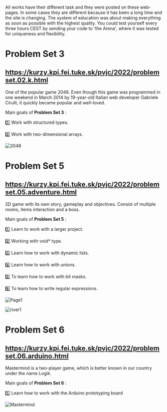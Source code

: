 All works have their different task and they were posted on these web-pages. In some cases they are different because it has been a long time and the site is changing. 
The system of education was about making everything as soon as possible with the highest quality. You could test yourself every three hours CEST by sending your code to 'the Arena', where it was tested for uniqueness and flexibility.

# **Problem Set 3** 
## https://kurzy.kpi.fei.tuke.sk/pvjc/2022/problemset.02.k.html
One of the popular game 2048. Even though this game was programmed in one weekend in March 2014 by 19-year-old Italian web developer Gabriele Cirulli, it quickly became popular and well-loved.

Main goals of **Problem Set 3** :

1️⃣ Work with structured types.

2️⃣ Work with two-dimensional arrays.

![2048](https://user-images.githubusercontent.com/92337987/176998840-00ca848d-fc79-44b0-9fa4-11d0a877ef77.png)


# **Problem Set 5** 
## https://kurzy.kpi.fei.tuke.sk/pvjc/2022/problemset.05.adventure.html 
2D game with its own story, gameplay and objectives. Consist of multiple rooms, items interaction and a boss.

Main goals of **Problem Set 5** : 

1️⃣ Learn to work with a larger project.

2️⃣ Working with void* type.

3️⃣ Learn how to work with dynamic lists.

4️⃣ Learn how to work with unions.

5️⃣ To learn how to work with bit masks.

6️⃣ To learn how to write regular expressions.

![Page1](https://user-images.githubusercontent.com/92337987/177014320-1754660b-dc43-4201-b92d-d0a83282f457.png)

![river1](https://user-images.githubusercontent.com/92337987/177014283-b3453f07-28e9-4ef6-b36e-051951b8cf4d.png)



# **Problem Set 6** 
## https://kurzy.kpi.fei.tuke.sk/pvjc/2022/problemset.06.arduino.html
Mastermind is a two-player game, which is better known in our country under the name Logik. 

Main goals of **Problem Set 6** :

1️⃣ Learn how to work with the Arduino prototyping board


![Mastermind](https://user-images.githubusercontent.com/92337987/176998849-08a82919-75c3-4e8c-bb30-e57dc8837d2e.png)

